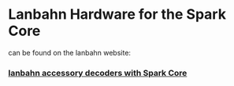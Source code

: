 <h1>Lanbahn Hardware for the Spark Core</h1>

can be found on the lanbahn website:

<h3><a href="http://www.lanbahn.net/spark" target="_blank">lanbahn accessory decoders with Spark Core</a></h3>


